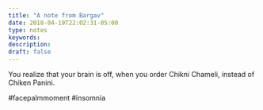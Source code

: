 ```yaml
---
title: "A note from Bargav"
date: 2018-04-19T22:02:31-05:00
type: notes
keywords:
description:
draft: false
---
```

[comment]: # (A note is any quick thought, quote, one-liners or a simple tweet. )

You realize that your brain is off,
when you order Chikni Chameli, instead of Chiken Panini.

#facepalmmoment #insomnia
